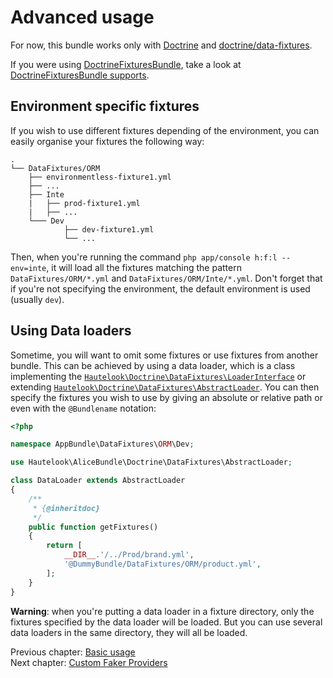 # Advanced usage

For now, this bundle works only with [Doctrine](http://www.doctrine-project.org/projects/orm.html) and [doctrine/data-fixtures](https://github.com/doctrine/data-fixtures).

If you were using [DoctrineFixturesBundle](https://github.com/doctrine/DoctrineFixturesBundle), take a look at [DoctrineFixturesBundle supports](doctrine-fixtures-bundle.md).


## Environment specific fixtures

If you wish to use different fixtures depending of the environment, you can easily organise your fixtures the following way:

```
.
└── DataFixtures/ORM
    ├── environmentless-fixture1.yml
    ├── ...
    ├── Inte
    |   ├── prod-fixture1.yml
    |   ├── ...
    └─── Dev
            ├── dev-fixture1.yml
            └── ...
```

Then, when you're running the command `php app/console h:f:l --env=inte`, it will load all the fixtures matching the pattern `DataFixtures/ORM/*.yml` and `DataFixtures/ORM/Inte/*.yml`. Don't forget that if you're not specifying the environment, the default environment is used (usually `dev`).


## Using Data loaders

Sometime, you will want to omit some fixtures or use fixtures from another bundle. This can be achieved by using a data loader, which is a class implementing the [`Hautelook\Doctrine\DataFixtures\LoaderInterface`](../../Doctrine/DataFixtures/LoaderInterface.php) or extending [`Hautelook\Doctrine\DataFixtures\AbstractLoader`](../../Doctrine/DataFixtures/AbstractLoader.php). You can then specify the fixtures you wish to use by giving an absolute or relative path or even with the `@Bundlename` notation:

```php
<?php

namespace AppBundle\DataFixtures\ORM\Dev;

use Hautelook\AliceBundle\Doctrine\DataFixtures\AbstractLoader;

class DataLoader extends AbstractLoader
{
    /**
     * {@inheritdoc}
     */
    public function getFixtures()
    {
        return [
        	__DIR__.'/../Prod/brand.yml',
            '@DummyBundle/DataFixtures/ORM/product.yml',
        ];
    }
}
```

**Warning**: when you're putting a data loader in a fixture directory, only the fixtures specified by the data loader will be loaded. But you can use several data loaders in the same directory, they will all be loaded.

Previous chapter: [Basic usage](../../README.md#basic-usage)<br />
Next chapter: [Custom Faker Providers](faker-providers.md)
